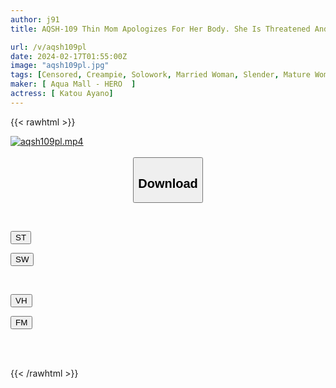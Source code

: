 ```yaml
---
author: j91
title: AQSH-109 Thin Mom Apologizes For Her Body. She Is Threatened And Humiliated By Her Classmate's Father For Being A Delinquent Son! Ayano Kato

url: /v/aqsh109pl
date: 2024-02-17T01:55:00Z
image: "aqsh109pl.jpg"
tags: [Censored, Creampie, Solowork, Married Woman, Slender, Mature Woman, Conceived	]
maker: [ Aqua Mall - HERO  ]
actress: [ Katou Ayano]
---
```



{{< rawhtml >}}

<div class="video" data-videoid="zLdPqjaRRVUYPPz">
    <a href="javascript:;">
        <img src="/v/aqsh109pl/aqsh109pl.jpg" width="WIDTH" height="HEIGHT" alt="aqsh109pl.mp4" loading="lazy">
    </a>
</div>

<script type="text/javascript" src="https://j91.asia/asset/on-demand-st.js"></script>

<br>
  <link rel="stylesheet" href="https://j91.asia/asset/bs5.css">
  
  <center>
  <button class="btn btn-primary" type="button" data-bs-toggle="collapse" data-bs-target=".multi-collapse" aria-expanded="false" aria-controls="multiCollapseExample1 multiCollapseExample2"><h2>Download</h2></button></center>
</p>
<div class="row">
  <div class="col">
    <div class="collapse multi-collapse" id="multiCollapseExample1">
      <div class="card card-body">
	      	      <br>
<div class="buttons">  
<p><a href="https://streamtape.to/v/zLdPqjaRRVUYPPz" target="_blank"><button class="btn-hover color-3"><i class="fa fa-download"></i> ST</button></a></p>
<p><a href="https://cdnwish.com/8i1k3gzs2vei" target="_blank"><button class="btn-hover color-2"><i class="fa fa-download"></i> SW</button></a></p></div>
    </div>
  </div>
</div>
  <div class="col">
    <div class="collapse multi-collapse" id="multiCollapseExample2">
      <div class="card card-body">
	      <br>
<div class="buttons">
<p><a href="https://vidhidepro.com/f/dgg42z3t5dpi"><button class="btn-hover color-9"><i class="fa fa-download"></i> VH</button></a></p>
<p><a href="https://filemoon.sx/d/rk3n3lzj0wac"><button class="btn-hover color-8"><i class="fa fa-download"></i> FM</button></a></p></div>
<br><br>
      </div>
    </div>
  </div>
</div>

{{< /rawhtml >}}